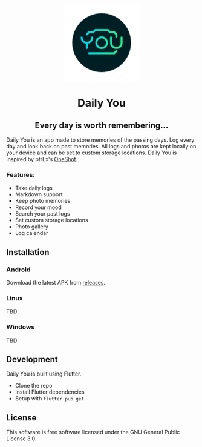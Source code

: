 <p align="center">
<img width="200" src="https://github.com/Demizo/Daily_You/blob/master/assets/logo.svg" alt="Daily You Logo">
</p>
<h1 align="center">Daily You</h1>
<h2 align="center">Every day is worth remembering...</h2>

Daily You is an app made to store memories of the passing days. Log every day and look back on past memories. All logs and photos are kept locally on your device and can be set to custom storage locations. Daily You is inspired by ptrLx's [OneShot](https://github.com/ptrLx/OneShot).

### Features:
- Take daily logs
- Markdown support
- Keep photo memories
- Record your mood
- Search your past logs
- Set custom storage locations
- Photo gallery
- Log calendar

<p align="center">
</p>

## Installation
### Android
Download the latest APK from [releases](https://github.com/Demizo/Daily_You/releases).

### Linux
TBD

### Windows
TBD

## Development
Daily You is built using Flutter.
- Clone the repo
- Install Flutter dependencies
- Setup with `flutter pub get`

## License
This software is free software licensed under the GNU General Public License 3.0.
